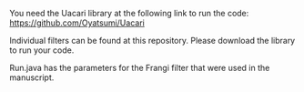 You need the Uacari library at the following link to run the code: https://github.com/Oyatsumi/Uacari

Individual filters can be found at this repository.
Please download the library to run your code.

Run.java has the parameters for the Frangi filter that were used in the manuscript.